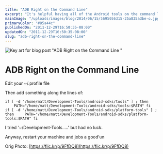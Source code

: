 ```yaml
---
title: "ADB Right on the Command Line"
excerpt: "It's helpful having all of the Android tools on the command line so that when ever you need them, you aren't hunting around for them in the IDE or trying to remember where you stashed them on your system."
mainImage: "/uploads/images/blog/2014/06/15/5695056315-25a835a3be-o.jpg"
primaryColor: "#85a44c"
publishedOn: "2011-12-29T16:50:35-08:00"
updatedOn: "2011-12-29T16:50:35-08:00"
slug: "adb-right-on-the-command-line"
---
```

![Key art for blog post "ADB Right on the Command Line "](/uploads/images/blog/2014/06/15/5695056315-25a835a3be-o.jpg)

# ADB Right on the Command Line 

Edit your ~/.profile file 

Then add something along the lines of: 

`if [ -d "/home/matt/Development-Tools/android-sdks/tools" ] ; then     PATH="/home/matt/Development-Tools/android-sdks/tools:$PATH" fi   if [ -d "/home/matt/Development-Tools/android-sdks/platform-tools" ] ; then     PATH="/home/matt/Development-Tools/android-sdks/platform-tools:$PATH" fi` 

I tried '~/Development-Tools.....' but had no luck. 

Anyway, restart your machine and jobs a good'un

Orig Photo: [https://flic.kr/p/9FfDQ8](https://flic.kr/p/9FfDQ8)